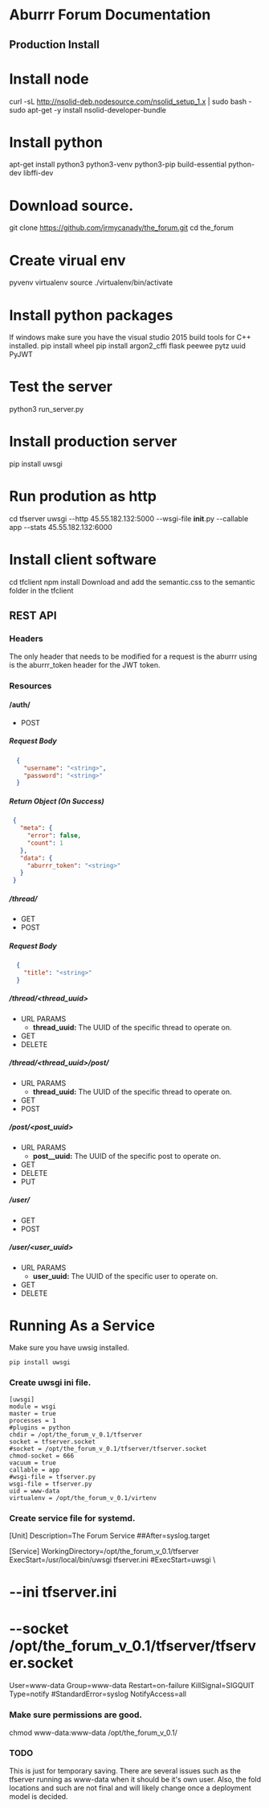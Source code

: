 # Aburrr Forum Documentation


## Production Install

# Install node
curl -sL http://nsolid-deb.nodesource.com/nsolid_setup_1.x | sudo bash -
sudo apt-get -y install nsolid-developer-bundle

# Install python
apt-get install python3 python3-venv python3-pip build-essential python-dev libffi-dev



# Download source.
git clone https://github.com/jrmycanady/the_forum.git
cd the_forum


# Create virual env
pyvenv virtualenv
source ./virtualenv/bin/activate

# Install python packages
If windows make sure you have the visual studio 2015 build tools for C++ installed.
pip install wheel
pip install argon2_cffi flask peewee pytz uuid PyJWT

# Test the server
python3 run_server.py

# Install production server
pip install uwsgi

# Run prodution as http
cd tfserver
uwsgi --http 45.55.182.132:5000 --wsgi-file __init__.py --callable app --stats 45.55.182.132:6000

# Install client software
cd tfclient
npm install
Download and add the semantic.css to the semantic folder in the tfclient





## REST API

### Headers
The only header that needs to be modified for a request is the aburrr using is the aburrr_token header for the JWT token.

### Resources
#### /auth/
* POST
##### Request Body
```json
  {
    "username": "<string>",
    "password": "<string>"
  }
```
##### Return Object (On Success)
```json
 {
   "meta": {
     "error": false,
     "count": 1
   },
   "data": {
     "aburrr_token": "<string>"
   }
 }
 ```

##### /thread/
* GET
* POST
##### Request Body
```json
  {
    "title": "<string>"
  }
```

##### /thread/<thread_uuid>
* URL PARAMS
  * **thread_uuid:** The UUID of the specific thread to operate on.
* GET
* DELETE

##### /thread/<thread_uuid>/post/
* URL PARAMS
  * **thread_uuid:** The UUID of the specific thread to operate on.
* GET
* POST

##### /post/<post_uuid>
* URL PARAMS
  * **post__uuid:** The UUID of the specific post to operate on.
* GET
* DELETE
* PUT

##### /user/
* GET
* POST

##### /user/<user_uuid>
* URL PARAMS
  * **user_uuid:** The UUID of the specific user to operate on.
* GET
* DELETE

# Running As a Service
Make sure you have uwsig installed. 

``` pip install uwsgi ```

### Create uwsgi ini file.

```
[uwsgi]
module = wsgi
master = true
processes = 1
#plugins = python
chdir = /opt/the_forum_v_0.1/tfserver
socket = tfserver.socket
#socket = /opt/the_forum_v_0.1/tfserver/tfserver.socket
chmod-socket = 666
vacuum = true
callable = app
#wsgi-file = tfserver.py
wsgi-file = tfserver.py
uid = www-data
virtualenv = /opt/the_forum_v_0.1/virtenv
```

### Create service file for systemd.
[Unit]
Description=The Forum Service
##After=syslog.target

[Service]
WorkingDirectory=/opt/the_forum_v_0.1/tfserver
ExecStart=/usr/local/bin/uwsgi tfserver.ini
#ExecStart=uwsgi \
#       --ini tfserver.ini
#       --socket /opt/the_forum_v_0.1/tfserver/tfserver.socket
User=www-data
Group=www-data
Restart=on-failure
KillSignal=SIGQUIT
Type=notify
#StandardError=syslog
NotifyAccess=all

### Make sure permissions are good.
chmod www-data:www-data /opt/the_forum_v_0.1/

### TODO
This is just for temporary saving. There are several issues such as the tfserver running as www-data when it should be it's own
user. Also, the fold locations and such are not final and will likely change  once 
a deployment model is decided. 
